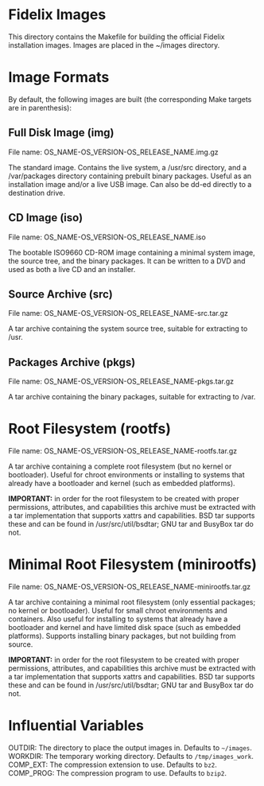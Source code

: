 Fidelix Images
==============

This directory contains the Makefile for building the official Fidelix
installation images. Images are placed in the ~/images directory.

Image Formats
=============

By default, the following images are built (the corresponding Make targets are
in parenthesis):

Full Disk Image (img)
---------------------

File name: OS_NAME-OS_VERSION-OS_RELEASE_NAME.img.gz

The standard image. Contains the live system, a /usr/src directory, and a
/var/packages directory containing prebuilt binary packages. Useful as an
installation image and/or a live USB image. Can also be dd-ed directly to a
destination drive.

CD Image (iso)
--------------

File name: OS_NAME-OS_VERSION-OS_RELEASE_NAME.iso

The bootable ISO9660 CD-ROM image containing a minimal system image, the source
tree, and the binary packages. It can be written to a DVD and used as both a
live CD and an installer.

Source Archive (src)
--------------------

File name: OS_NAME-OS_VERSION-OS_RELEASE_NAME-src.tar.gz

A tar archive containing the system source tree, suitable for extracting to
/usr.

Packages Archive (pkgs)
-----------------------

File name: OS_NAME-OS_VERSION-OS_RELEASE_NAME-pkgs.tar.gz

A tar archive containing the binary packages, suitable for extracting to /var.

Root Filesystem (rootfs)
========================

File name: OS_NAME-OS_VERSION-OS_RELEASE_NAME-rootfs.tar.gz

A tar archive containing a complete root filesystem (but no kernel or
bootloader). Useful for chroot environments or installing to systems that
already have a bootloader and kernel (such as embedded platforms).

**IMPORTANT:** in order for the root filesystem to be created with proper
permissions, attributes, and capabilities this archive must be extracted with a
tar implementation that supports xattrs and capabilities. BSD tar supports
these and can be found in /usr/src/util/bsdtar; GNU tar and BusyBox tar do not.

Minimal Root Filesystem (minirootfs)
====================================

File name: OS_NAME-OS_VERSION-OS_RELEASE_NAME-minirootfs.tar.gz

A tar archive containing a minimal root filesystem (only essential packages; no
kernel or bootloader). Useful for small chroot environments and containers.
Also useful for installing to systems that already have a bootloader and kernel
and have limited disk space (such as embedded platforms). Supports installing
binary packages, but not building from source.

**IMPORTANT:** in order for the root filesystem to be created with proper
permissions, attributes, and capabilities this archive must be extracted with a
tar implementation that supports xattrs and capabilities. BSD tar supports
these and can be found in /usr/src/util/bsdtar; GNU tar and BusyBox tar do not.

Influential Variables
=====================

OUTDIR: The directory to place the output images in. Defaults to `~/images`.
WORKDIR: The temporary working directory. Defaults to `/tmp/images_work`.
COMP_EXT: The compression extension to use. Defaults to `bz2`.
COMP_PROG: The compression program to use. Defaults to `bzip2`.

